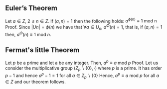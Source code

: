 
## Euler’s Theorem
Let $a ∈ Z$, $2 ≤ n ∈ Z$. If $(a, n) = 1$ then the following holds:
$a^{\phi(n)} ≡ 1 \text{ mod n}$
Proof. Since $|Un | = \phi(n)$ we have that $∀a ∈ U_n$, $a^Φ(n) = 1$, that is, if
$(a, n) = 1$ then, $a^Φ(n) ≡ 1$ mod $n$.

## Fermat's little Theorem
Let $p$ be a prime and let a be any integer. Then,
$a^p ≡ a$ mod $p$
Proof. 
Let us consider the multiplicative group $(Z_p \backslash \{0\}, ·)$ where $p$ is a prime. It has order $p − 1$ and hence $a^p−1 = 1$ for all $a ∈ Z_p \backslash \{0\}$
Hence, $a^p ≡ a$ mod $p$ for all $a ∈ Z$ and our theorem follows.